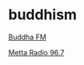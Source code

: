 # buddhism

[Buddha FM](http://libretime.buddhafm.hu:4000/buddhafm)

[Metta Radio 96.7](https://stream.zeno.fm/5qvqfawf4reuv)

